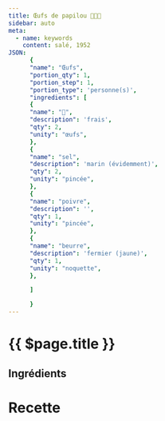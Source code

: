 ```yaml
---
title: Œufs de papilou 🍳⛵🧓
sidebar: auto
meta:
  - name: keywords
    content: salé, 1952
JSON:
      {
      "name": "Œufs",
      "portion_qty": 1,
      "portion_step": 1,
      "portion_type": 'personne(s)',
      "ingredients": [
      {
      "name": "🥚",
      "description": 'frais',
      "qty": 2,
      "unity": "œufs",
      },
      {
      "name": "sel",
      "description": 'marin (évidemment)',
      "qty": 2,
      "unity": "pincée",
      },
      {
      "name": "poivre",
      "description": '',
      "qty": 1,
      "unity": "pincée",
      },
      {
      "name": "beurre",
      "description": 'fermier (jaune)',
      "qty": 1,
      "unity": "noquette",
      },

      ]

      }
---
```



# {{ $page.title }}

## Ingrédients

<recipePortion :recette="$page.frontmatter.JSON" />


# Recette
